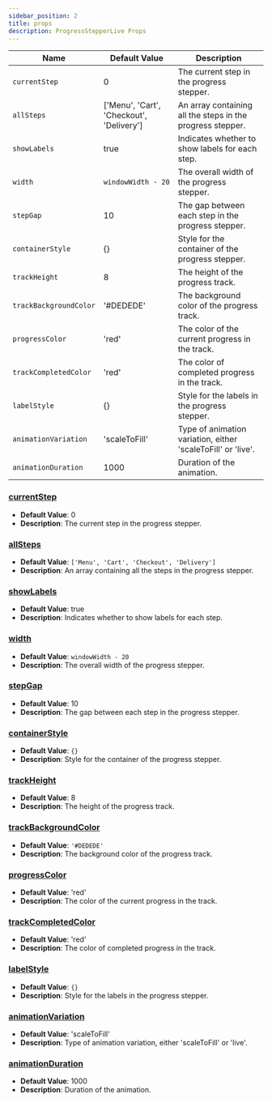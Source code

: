```yaml
---
sidebar_position: 2
title: props
description: ProgressStepperLive Props
---
```


| Name                   | Default Value                            | Description                                                  |
| ---------------------- | ---------------------------------------- | ------------------------------------------------------------ |
| `currentStep`          | 0                                        | The current step in the progress stepper.                    |
| `allSteps`             | ['Menu', 'Cart', 'Checkout', 'Delivery'] | An array containing all the steps in the progress stepper.   |
| `showLabels`           | true                                     | Indicates whether to show labels for each step.              |
| `width`                | `windowWidth - 20`                       | The overall width of the progress stepper.                   |
| `stepGap`              | 10                                       | The gap between each step in the progress stepper.           |
| `containerStyle`       | {}                                       | Style for the container of the progress stepper.             |
| `trackHeight`          | 8                                        | The height of the progress track.                            |
| `trackBackgroundColor` | '#DEDEDE'                                | The background color of the progress track.                  |
| `progressColor`        | 'red'                                    | The color of the current progress in the track.              |
| `trackCompletedColor`  | 'red'                                    | The color of completed progress in the track.                |
| `labelStyle`           | {}                                       | Style for the labels in the progress stepper.                |
| `animationVariation`   | 'scaleToFill'                            | Type of animation variation, either 'scaleToFill' or 'live'. |
| `animationDuration`    | 1000                                     | Duration of the animation.                                   |

### [currentStep](#currentStep)

- **Default Value**: 0
- **Description**: The current step in the progress stepper.

### [allSteps](#allSteps)

- **Default Value**: `['Menu', 'Cart', 'Checkout', 'Delivery']`
- **Description**: An array containing all the steps in the progress stepper.

### [showLabels](#showLabels)

- **Default Value**: true
- **Description**: Indicates whether to show labels for each step.

### [width](#width)

- **Default Value**: `windowWidth - 20`
- **Description**: The overall width of the progress stepper.

### [stepGap](#stepGap)

- **Default Value**: 10
- **Description**: The gap between each step in the progress stepper.

### [containerStyle](#containerStyle)

- **Default Value**: `{}`
- **Description**: Style for the container of the progress stepper.

### [trackHeight](#trackHeight)

- **Default Value**: 8
- **Description**: The height of the progress track.

### [trackBackgroundColor](#trackBackgroundColor)

- **Default Value**: `'#DEDEDE'`
- **Description**: The background color of the progress track.

### [progressColor](#progressColor)

- **Default Value**: 'red'
- **Description**: The color of the current progress in the track.

### [trackCompletedColor](#trackCompletedColor)

- **Default Value**: 'red'
- **Description**: The color of completed progress in the track.

### [labelStyle](#labelStyle)

- **Default Value**: `{}`
- **Description**: Style for the labels in the progress stepper.

### [animationVariation](#animationVariation)

- **Default Value**: 'scaleToFill'
- **Description**: Type of animation variation, either 'scaleToFill' or 'live'.

### [animationDuration](#animationDuration)

- **Default Value**: 1000
- **Description**: Duration of the animation.
